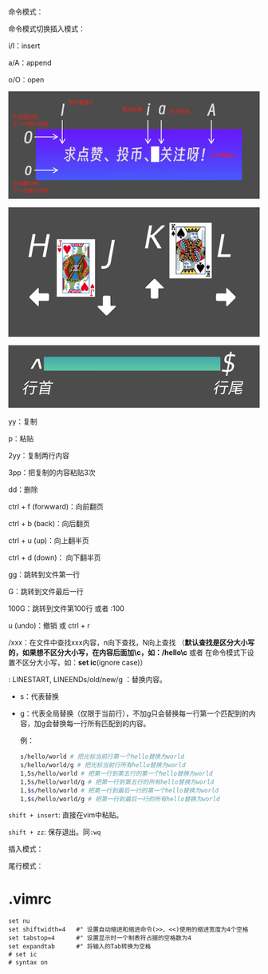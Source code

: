 

命令模式：

命令模式切换插入模式：

i/I：insert

a/A：append

o/O：open

![image-20240421181628512](image/image-20240421181628512.png)

![image-20240421181839660](image/image-20240421181839660.png)

![image-20240421182000939](image/image-20240421182000939.png)

yy：复制

p：粘贴

2yy：复制两行内容

3pp：把复制的内容粘贴3次

dd：删除

ctrl + f (forwward)：向前翻页

ctrl + b (back)：向后翻页

ctrl + u (up)：向上翻半页

ctrl + d (down)： 向下翻半页

gg：跳转到文件第一行

G：跳转到文件最后一行

100G：跳转到文件第100行 或者 :100

u (undo)：撤销 或 ctrl + r

/xxx：在文件中查找xxx内容，n向下查找，N向上查找 （**默认查找是区分大小写的，如果想不区分大小写，在内容后面加\c，如：/hello\c**  或者 在命令模式下设置不区分大小写，如：**set ic**(ignore case)）

: LINESTART, LINEENDs/old/new/g ：替换内容。

- s：代表替换

- g：代表全局替换（仅限于当前行），不加g只会替换每一行第一个匹配到的内容，加g会替换每一行所有匹配到的内容。

  例：

  ```bash
  s/hello/world # 把光标当前行第一个hello替换为world
  s/hello/world/g # 把光标当前行所有hello替换为world
  1,5s/hello/world # 把第一行到第五行的第一个hello替换为world
  1,5s/hello/world/g # 把第一行到第五行的所有hello替换为world
  1,$s/hello/world # 把第一行到最后一行的第一个hello替换为world
  1,$s/hello/world/g # 把第一行到最后一行的所有hello替换为world
  ```

  



`shift + insert`: 直接在vim中粘贴。

`shift + zz`: 保存退出。同`:wq`



插入模式：

尾行模式：





# .vimrc

```shell
set nu
set shiftwidth=4   #" 设置自动缩进和缩进命令(>>、<<)使用的缩进宽度为4个空格  
set tabstop=4      #" 设置显示时一个制表符占据的空格数为4  
set expandtab      #" 将输入的Tab转换为空格
# set ic
# syntax on
```



